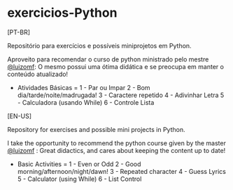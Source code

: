 # exercicios-Python

[PT-BR]

Repositório para exercícios e possíveis miniprojetos em Python.

Aproveito para recomendar o curso de python ministrado pelo mestre [@luizomf](https://github.com/luizomf): O mesmo possui uma ótima didática e se preocupa em manter o conteúdo atualizado!

- Atividades Básicas = 
  1 - Par ou Impar
  2 - Bom dia/tarde/noite/madrugada!
  3 - Caractere repetido
  4 - Adivinhar Letra
  5 - Calculadora (usando While)
  6 - Controle Lista

[EN-US]

Repository for exercises and possible mini projects in Python.

I take the opportunity to recommend the python course given by the master [@luizomf](https://github.com/luizomf) : 
Great didactics, and cares about keeping the content up to date!
  
- Basic Activities =
  1 - Even or Odd
  2 - Good morning/afternoon/night/dawn!
  3 - Repeated character
  4 - Guess Lyrics
  5 - Calculator (using While)
  6 - List Control